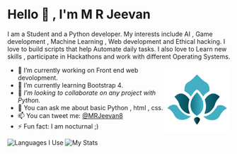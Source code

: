 

# Hello 👋 , I'm  M R Jeevan 




 

I am a Student and a Python developer. My interests include AI , Game development , Machine Learning , Web development and Ethical hacking.
I love to build scripts that help Automate daily tasks. I also love to Learn new skills , participate in Hackathons and work with different Operating Systems. 




<a href="https://mrjeevan.ml"><img align="right" src="https://raw.githubusercontent.com/mrjeevan/mrjeevan/master/logo.png" alt="My Logo" height="150px" width="150px"></a>


- 🔭 I’m currently working on Front end web devolopment.
- 🌱 I’m currently learning Bootstrap 4.
- 🤔 *I’m looking to collaborate on any project with Python.* 
- 💬 You can ask me about basic Python , html , css. 
- 📫 You can tweet me: [@MRJeevan8](https://twitter.com/MRJeevan8) 
- ⚡ Fun fact: I am nocturnal ;)


![Languages I Use](https://github-readme-stats.vercel.app/api/top-langs/?username=mrjeevan&hide=makefile,perl&theme=tokyonight)
![My Stats](https://github-readme-stats.vercel.app/api?username=mrjeevan&count_private=true&show_icons=true&theme=tokyonight)
